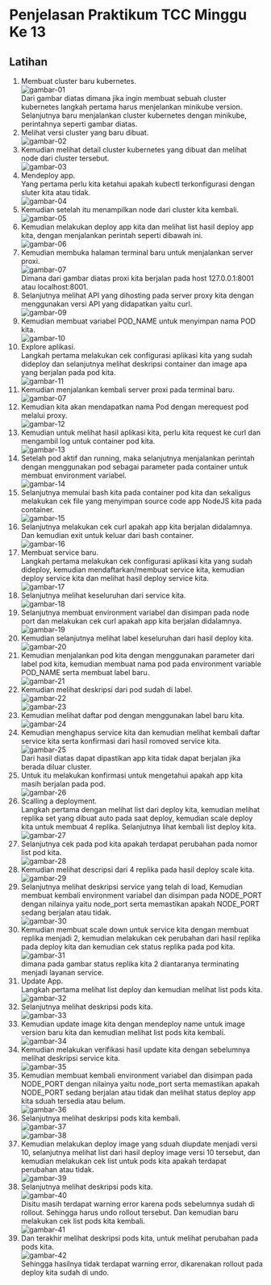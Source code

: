 # Penjelasan Praktikum TCC Minggu Ke 13

## Latihan

1. Membuat cluster baru kubernetes.<br/>
![gambar-01](/minggu-13/gambar-01.jpg)<br/>
Dari gambar diatas dimana jika ingin membuat sebuah cluster kubernetes langkah pertama harus menjelankan minikube version. Selanjutnya baru menjalankan cluster kubernetes dengan minikube, perintahnya seperti gambar diatas.
2. Melihat versi cluster yang baru dibuat.<br/>
![gambar-02](/minggu-13/gambar-02.jpg)<br/>
3. Kemudian melihat detail cluster kubernetes yang dibuat dan melihat node dari cluster tersebut.<br/>
![gambar-03](/minggu-13/gambar-03.jpg)<br/>
4. Mendeploy app.<br/>
Yang pertama perlu kita ketahui apakah kubectl terkonfigurasi dengan sluter kita atau tidak.<br/>
![gambar-04](/minggu-13/gambar-04.jpg)<br/>
5. Kemudian setelah itu menampilkan node dari cluster kita kembali.<br/>
![gambar-05](/minggu-13/gambar-05.jpg)<br/>
6. Kemudian melakukan deploy app kita dan melihat list hasil deploy app kita, dengan menjalankan perintah seperti dibawah ini.<br/>
![gambar-06](/minggu-13/gambar-06.jpg)<br/>
7. Kemudian membuka  halaman terminal baru untuk menjalankan server proxi.<br/>
![gambar-07](/minggu-13/gambar-07.jpg)<br/>
Dimana dari gambar diatas proxi kita berjalan pada host 127.0.0.1:8001 atau localhost:8001.
8. Selanjutnya melihat API yang dihosting pada server proxy kita dengan menggunakan versi API yang didapatkan yaitu curl.<br/>
![gambar-09](/minggu-13/gambar-09.jpg)<br/>
9. Kemudian membuat variabel POD_NAME untuk menyimpan nama POD kita.<br/>
![gambar-10](/minggu-13/gambar-10.jpg)<br/>
10. Explore aplikasi.<br/>
Langkah pertama melakukan cek configurasi aplikasi kita yang sudah dideploy dan selanjutnya melihat deskripsi container dan image apa yang berjalan pada pod kita.<br/>
![gambar-11](/minggu-13/gambar-11.jpg)<br/>
11. Kemudian menjalankan kembali server proxi pada terminal baru.<br/>
![gambar-07](/minggu-13/gambar-07.jpg)<br/>
12. Kemudian kita akan mendapatkan nama Pod dengan merequest pod melalui proxy.<br/>
![gambar-12](/minggu-13/gambar-12.jpg)<br/>
13. Kemudian untuk melihat hasil aplikasi kita, perlu kita request ke curl dan mengambil log untuk container pod kita.<br/>
![gambar-13](/minggu-13/gambar-13.jpg)<br/>
14. Setelah pod aktif dan running, maka selanjutnya menjalankan perintah dengan menggunakan pod sebagai parameter pada container untuk membuat environment variabel.<br/>
![gambar-14](/minggu-13/gambar-14.jpg)<br/>
15. Selanjutnya memulai bash kita pada container pod kita dan sekaligus melakukan cek file yang menyimpan source code app NodeJS kita pada container.<br/>
![gambar-15](/minggu-13/gambar-15.jpg)<br/>
16. Selanjutnya melakukan cek curl apakah app kita berjalan didalamnya. Dan kemudian exit untuk keluar dari bash container.<br/>
![gambar-16](/minggu-13/gambar-16.jpg)<br/>
17. Membuat service baru.<br/>
Langkah pertama melakukan cek configurasi aplikasi kita yang sudah dideploy, kemudian mendaftarkan/membuat service kita, kemudian deploy service kita dan melihat hasil deploy service kita.<br/>
![gambar-17](/minggu-13/gambar-17.jpg)<br/>
18. Selanjutnya melihat keseluruhan dari service kita.<br/>
![gambar-18](/minggu-13/gambar-18.jpg)<br/>
19. Selanjutnya membuat environment variabel dan disimpan pada node port dan melakukan cek curl apakah app kita berjalan didalamnya.<br/>
![gambar-19](/minggu-13/gambar-19.jpg)<br/>
20. Kemudian selanjutnya melihat label keseluruhan dari hasil deploy kita.<br/>
![gambar-20](/minggu-13/gambar-20.jpg)<br/>
21. Kemudian menjalankan pod kita dengan menggunakan parameter dari label pod kita, kemudian membuat nama pod pada environment variable POD_NAME serta membuat label baru.<br/>
![gambar-21](/minggu-13/gambar-21.jpg)<br/>
22. Kemudian melihat deskripsi dari pod sudah di label.<br/>
![gambar-22](/minggu-13/gambar-22.jpg)<br/>
![gambar-23](/minggu-13/gambar-23.jpg)<br/>
23. Kemudian melihat daftar pod dengan menggunakan label baru kita.<br/>
![gambar-24](/minggu-13/gambar-24.jpg)<br/>
24. Kemudian menghapus service kita dan kemudian melihat kembali daftar service kita serta konfirmasi dari hasil romoved service kita.<br/>
![gambar-25](/minggu-13/gambar-25.jpg)<br/>
Dari hasil diatas dapat dipastikan app kita tidak dapat berjalan jika berada diluar cluster.
25. Untuk itu melakukan konfirmasi untuk mengetahui apakah app kita masih berjalan pada pod.<br/>
![gambar-26](/minggu-13/gambar-26.jpg)<br/>
26. Scalling a deployment.<br/>
Langkah pertama dengan melihat list dari deploy kita, kemudian melihat replika set yang dibuat auto pada saat deploy, kemudian scale deploy kita untuk membuat 4 replika. Selanjutnya lihat kembali list deploy kita.<br/>
![gambar-27](/minggu-13/gambar-27.jpg)<br/>
27. Selanjutnya cek pada pod kita apakah terdapat perubahan pada nomor list pod kita.<br/>
![gambar-28](/minggu-13/gambar-28.jpg)<br/>
28. Kemudian melihat descripsi dari 4 replika pada hasil deploy scale kita.<br/>
![gambar-29](/minggu-13/gambar-29.jpg)<br/>
29. Selanjutnya melihat deskripsi service yang telah di load, Kemudian membuat kembali environment variabel dan disimpan pada NODE_PORT dengan nilainya yaitu node_port serta memastikan apakah NODE_PORT sedang berjalan atau tidak.<br/>
![gambar-30](/minggu-13/gambar-30.jpg)<br/>
30. Kemudian membuat scale down untuk service kita dengan membuat replika menjadi 2, kemudian melakukan cek perubahan dari hasil replika pada deploy kita dan kemudian cek status replika pada pod kita.<br/>
![gambar-31](/minggu-13/gambar-31.jpg)<br/>
dimana pada gambar status replika kita 2 diantaranya terminating menjadi layanan service.
31. Update App.<br/>
Langkah pertama melihat list deploy dan kemudian melihat list pods kita.<br/>
![gambar-32](/minggu-13/gambar-32.jpg)<br/>
32. Selanjutnya melihat deskripsi pods kita.<br/>
![gambar-33](/minggu-13/gambar-33.jpg)<br/>
33. Kemudian update image kita dengan mendeploy name untuk image version baru kita dan kemudian melihat list pods kita kembali.<br/>
![gambar-34](/minggu-13/gambar-34.jpg)<br/>
34. Kemudian melakukan verifikasi hasil update kita dengan sebelumnya melihat deskripsi service kita.<br/>
![gambar-35](/minggu-13/gambar-35.jpg)<br/>
35. Kemudian membuat kembali environment variabel dan disimpan pada NODE_PORT dengan nilainya yaitu node_port serta memastikan apakah NODE_PORT sedang berjalan atau tidak dan melihat status deploy app kita sduah tersedia atau belum.<br/>
![gambar-36](/minggu-13/gambar-36.jpg)<br/>
36. Selanjutnya melihat deskripsi pods kita kembali.<br/>
![gambar-37](/minggu-13/gambar-37.jpg)<br/>
![gambar-38](/minggu-13/gambar-38.jpg)<br/>
37. Kemudian melakukan deploy image yang sduah diupdate menjadi versi 10, selanjutnya melihat list dari hasil deploy image versi 10 tersebut, dan kemudian melakukan cek list untuk pods kita apakah terdapat perubahan atau tidak.<br/>
![gambar-39](/minggu-13/gambar-39.jpg)<br/>
38. Selanjutnya melihat deskripsi pods kita.<br/>
![gambar-40](/minggu-13/gambar-40.jpg)<br/>
Disitu masih terdapat warning error karena pods sebelumnya sudah di rollout. Sehingga harus undo rollout tersebut. Dan kemudian baru melakukan cek list pods kita kembali.<br/>
![gambar-41](/minggu-13/gambar-41.jpg)<br/>
39. Dan terakhir melihat deskripsi pods kita, untuk melihat perubahan pada pods kita.<br/>
![gambar-42](/minggu-13/gambar-42.jpg)<br/>
Sehingga hasilnya tidak terdapat warning error, dikarenakan rollout pada deploy kita sudah di undo.









